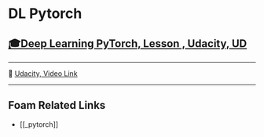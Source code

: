 # DL Pytorch

## [🎓Deep Learning PyTorch, Lesson , Udacity, UD]()

---

🎥 [Udacity, Video Link](https://youtu.be/P1S1dN1gHmw)

---

## Foam Related Links

- [[_pytorch]]
